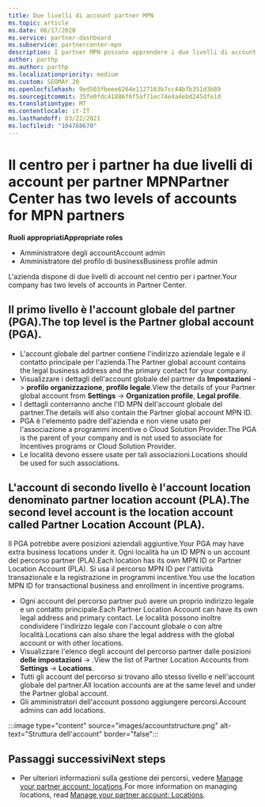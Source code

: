 ```yaml
---
title: Due livelli di account partner MPN
ms.topic: article
ms.date: 06/17/2020
ms.service: partner-dashboard
ms.subservice: partnercenter-mpn
description: I partner MPN possono apprendere i due livelli di account nel centro per i partner, l'account globale del partner (PGA) e l'account del partner location (PLA).
author: parthp
ms.author: parthp
ms.localizationpriority: medium
ms.custom: SEOMAY.20
ms.openlocfilehash: 9ed503fbeee6264e1127163b7cc44b7b351d3b89
ms.sourcegitcommit: 35fe0fdc41886f6f5af71ec74e4a4ebd245dfe1d
ms.translationtype: MT
ms.contentlocale: it-IT
ms.lasthandoff: 03/22/2021
ms.locfileid: "104768670"
---
```

# <a name="partner-center-has-two-levels-of-accounts-for-mpn-partners"></a><span data-ttu-id="eab46-103">Il centro per i partner ha due livelli di account per partner MPN</span><span class="sxs-lookup"><span data-stu-id="eab46-103">Partner Center has two levels of accounts for MPN partners</span></span>


<span data-ttu-id="eab46-104">**Ruoli appropriati**</span><span class="sxs-lookup"><span data-stu-id="eab46-104">**Appropriate roles**</span></span>

- <span data-ttu-id="eab46-105">Amministratore degli account</span><span class="sxs-lookup"><span data-stu-id="eab46-105">Account admin</span></span>
- <span data-ttu-id="eab46-106">Amministratore del profilo di business</span><span class="sxs-lookup"><span data-stu-id="eab46-106">Business profile admin</span></span>


<span data-ttu-id="eab46-107">L'azienda dispone di due livelli di account nel centro per i partner.</span><span class="sxs-lookup"><span data-stu-id="eab46-107">Your company has two levels of accounts in Partner Center.</span></span>

## <a name="the-top-level-is-the-partner-global-account-pga"></a><span data-ttu-id="eab46-108">Il primo livello è l'account globale del partner (PGA).</span><span class="sxs-lookup"><span data-stu-id="eab46-108">The top level is the Partner global account (PGA).</span></span>

- <span data-ttu-id="eab46-109">L'account globale del partner contiene l'indirizzo aziendale legale e il contatto principale per l'azienda.</span><span class="sxs-lookup"><span data-stu-id="eab46-109">The Partner global account contains the legal business address and the primary contact for your company.</span></span> 
- <span data-ttu-id="eab46-110">Visualizzare i dettagli dell'account globale del partner da **Impostazioni**  ->  **profilo organizzazione**, **profilo legale**.</span><span class="sxs-lookup"><span data-stu-id="eab46-110">View the details of your Partner global account from **Settings** -> **Organization profile**, **Legal profile**.</span></span>
- <span data-ttu-id="eab46-111">I dettagli conterranno anche l'ID MPN dell'account globale del partner.</span><span class="sxs-lookup"><span data-stu-id="eab46-111">The details will also contain the Partner global account MPN ID.</span></span> 
- <span data-ttu-id="eab46-112">PGA è l'elemento padre dell'azienda e non viene usato per l'associazione a programmi incentive o Cloud Solution Provider.</span><span class="sxs-lookup"><span data-stu-id="eab46-112">The PGA is the parent of your company and is not used to associate for Incentives programs or Cloud Solution Provider.</span></span> 
- <span data-ttu-id="eab46-113">Le località devono essere usate per tali associazioni.</span><span class="sxs-lookup"><span data-stu-id="eab46-113">Locations should be used for such associations.</span></span>

## <a name="the-second-level-account-is-the-location-account-called-partner-location-account-pla"></a><span data-ttu-id="eab46-114">L'account di secondo livello è l'account location denominato partner location account (PLA).</span><span class="sxs-lookup"><span data-stu-id="eab46-114">The second level account is the location account called Partner Location Account (PLA).</span></span>

<span data-ttu-id="eab46-115">Il PGA potrebbe avere posizioni aziendali aggiuntive.</span><span class="sxs-lookup"><span data-stu-id="eab46-115">Your PGA may have extra business locations under it.</span></span> <span data-ttu-id="eab46-116">Ogni località ha un ID MPN o un account del percorso partner (PLA).</span><span class="sxs-lookup"><span data-stu-id="eab46-116">Each location has its own MPN ID or Partner Location Account (PLA).</span></span> <span data-ttu-id="eab46-117">Si usa il percorso MPN ID per l'attività transazionale e la registrazione in programmi incentive.</span><span class="sxs-lookup"><span data-stu-id="eab46-117">You use the location MPN ID for transactional business and enrollment in incentive programs.</span></span>

- <span data-ttu-id="eab46-118">Ogni account del percorso partner può avere un proprio indirizzo legale e un contatto principale.</span><span class="sxs-lookup"><span data-stu-id="eab46-118">Each Partner Location Account can have its own legal address and primary contact.</span></span> <span data-ttu-id="eab46-119">Le località possono inoltre condividere l'indirizzo legale con l'account globale o con altre località.</span><span class="sxs-lookup"><span data-stu-id="eab46-119">Locations can also share the legal address with the global account or with other locations.</span></span>
- <span data-ttu-id="eab46-120">Visualizzare l'elenco degli account del percorso partner dalle posizioni **delle impostazioni**  ->  .</span><span class="sxs-lookup"><span data-stu-id="eab46-120">View the list of Partner Location Accounts from **Settings** -> **Locations**.</span></span>
- <span data-ttu-id="eab46-121">Tutti gli account del percorso si trovano allo stesso livello e nell'account globale del partner.</span><span class="sxs-lookup"><span data-stu-id="eab46-121">All location accounts are at the same level and under the Partner global account.</span></span>
- <span data-ttu-id="eab46-122">Gli amministratori dell'account possono aggiungere percorsi.</span><span class="sxs-lookup"><span data-stu-id="eab46-122">Account admins can add locations.</span></span>

:::image type="content" source="images/accountstructure.png" alt-text="Struttura dell'account" border="false":::

## <a name="next-steps"></a><span data-ttu-id="eab46-124">Passaggi successivi</span><span class="sxs-lookup"><span data-stu-id="eab46-124">Next steps</span></span>

- <span data-ttu-id="eab46-125">Per ulteriori informazioni sulla gestione dei percorsi, vedere [Manage your partner account: locations](manage-locations.md).</span><span class="sxs-lookup"><span data-stu-id="eab46-125">For more information on managing locations, read [Manage your partner account: Locations](manage-locations.md).</span></span>
